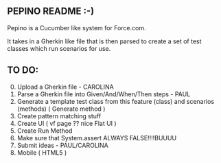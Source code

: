 PEPINO README :-)
-----------------

Pepino is a Cucumber like system for Force.com.

It takes in a Gherkin like file that is then parsed to create a set of test classes which run scenarios for use.

TO DO:
------
0. Upload a Gherkin file - CAROLINA
1. Parse a Gherkin file into Given/And/When/Then steps - PAUL
2. Generate a template test class from this feature (class) and scenarios (methods) ( Generate method )
3. Create pattern matching stuff
4. Create UI ( vf page ?? nice Flat UI )
5. Create Run Method 
6. Make sure that System.assert ALWAYS FALSE!!!!BUUUU
7. Submit ideas - PAUL/CAROLINA
8. Mobile ( HTML5 )